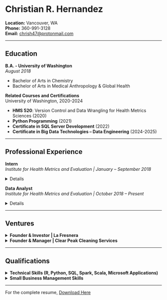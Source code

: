 # Christian R. Hernandez

**Location:** Vancouver, WA  
**Phone:** 360-991-3128  
**Email:** [chrish47@protonmail.com](mailto:chrish47@protonmail.com)

---

## Education

**B.A. - University of Washington**  
_August 2018_  
- Bachelor of Arts in Chemistry  
- Bachelor of Arts in Medical Anthropology & Global Health  

**Related Courses and Certifications**  
University of Washington, 2020-2024  
- **HMS 520**: Version Control and Data Wrangling for Health Metrics Sciences (2020)
- **Python Programming** (2021)
- **Certificate in SQL Server Development** (2022)
- **Certificate in Big Data Technologies – Data Engineering** (2024-2025)

---

## Professional Experience

**Intern**  
_Institute for Health Metrics and Evaluation | January – September 2018_

<details>
  <summary>Details</summary>

- Performed Upper Respiratory Infections & Hearing Loss scientific literature screenings and extractions.

</details>

**Data Analyst**  
_Institute for Health Metrics and Evaluation | October 2018 – Present_

<details>
  <summary>Details</summary>

- Conducted ad-hoc analytical work, including vetting data pipelines, creating visualizations, updating legacy code, and developing code for data verification and quality management.
- Managed and maintained the integrity of large data bins focused on maternal causes (both nonfatal and fatal) and infertility, ensuring data consistency across multiple datasets.
- Led data landscaping initiatives, identifying gaps, inconsistencies, and opportunities for enhanced data reliability in maternal health research.
- Ran, transformed, and developed new procedures for maternal, STI, and infertility data/code pipelines.
- Utilized HPC clusters and IDEs for version control and running R, STATA, and Python code.

</details>

---

## Ventures

<details>
  <summary><strong>Founder & Investor | La Fresnera</strong></summary>
  
_December 2019 – October 2021_  
- Mission-driven startup for the growth of Organic Cacao Farming & Regenerative Agriculture.

</details>

<details>
  <summary><strong>Founder & Manager | Clear Peak Cleaning Services</strong></summary>
  
_December 2023 – Present_  
- Recruited, trained, and supervised a team of cleaning staff, ensuring high standards of service and customer satisfaction.
- Conducted market analysis to identify growth opportunities and expand the customer base.
- Managed budgeting, financial planning, and expense management to ensure profitability, while outsourcing administrative duties such as payroll management.
- Designed and created marketing content for the company website and other platforms.  
- [Visit Clear Peak Cleaning Services](https://clearpeakcleaning.com)

</details>

---

## Qualifications

<details>
  <summary><strong>Technical Skills (R, Python, SQL, Spark, Scala, Microsoft Applications)</strong></summary>

- **Version Control:** Git, Powershell  
- **Programming Libraries & Tools:**  
  - **R**: dplyr, tidyverse, plyr, devtools, ggplot2, data.table, DT  
  - **Python**: NumPy, SciPy, Pandas  
  - Tools: Jupyter Lab, R Studio, Anaconda, SSMS, Visual Studio/Code  
  - Platforms: GHDx, PubMed, Canva, Squarespace UX, Gusto, BookingKoala, Mailchimp, Adobe graphic design apps  

</details>

<details>
  <summary><strong>Small Business Management Skills</strong></summary>

- Experience in entrepreneurship, operations, and employee & client relations.

</details>

---

For the complete resume, [Download Here](link-to-your-resume.pdf)
